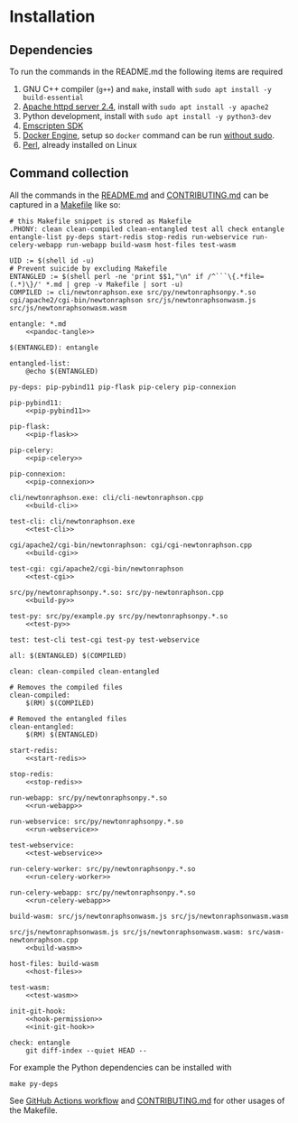 # Installation

## Dependencies

To run the commands in the README.md the following items are required

1. GNU C++ compiler (`g++`) and `make`, install with `sudo apt install -y build-essential`
1. [Apache httpd server 2.4](http://httpd.apache.org/), install with `sudo apt install -y apache2`
1. Python development, install with `sudo apt install -y python3-dev`
1. [Emscripten SDK](https://emscripten.org/docs/getting_started/downloads.html)
1. [Docker Engine](https://docs.docker.com/install/), setup so `docker` command can be run [without sudo](https://docs.docker.com/engine/install/linux-postinstall/#manage-docker-as-a-non-root-user).
1. [Perl](https://www.perl.org/), already installed on Linux

## Command collection

All the commands in the [README.md](README.md) and [CONTRIBUTING.md](CONTRIBUTING.md) can be captured in a [Makefile](https://en.wikipedia.org/wiki/Makefile) like so:

```{.makefile file=Makefile}
# this Makefile snippet is stored as Makefile
.PHONY: clean clean-compiled clean-entangled test all check entangle entangle-list py-deps start-redis stop-redis run-webservice run-celery-webapp run-webapp build-wasm host-files test-wasm

UID := $(shell id -u)
# Prevent suicide by excluding Makefile
ENTANGLED := $(shell perl -ne 'print $$1,"\n" if /^```\{.*file=(.*)\}/' *.md | grep -v Makefile | sort -u)
COMPILED := cli/newtonraphson.exe src/py/newtonraphsonpy.*.so cgi/apache2/cgi-bin/newtonraphson src/js/newtonraphsonwasm.js  src/js/newtonraphsonwasm.wasm

entangle: *.md
	<<pandoc-tangle>>

$(ENTANGLED): entangle

entangled-list:
	@echo $(ENTANGLED)

py-deps: pip-pybind11 pip-flask pip-celery pip-connexion

pip-pybind11:
	<<pip-pybind11>>

pip-flask:
	<<pip-flask>>

pip-celery:
	<<pip-celery>>

pip-connexion:
	<<pip-connexion>>

cli/newtonraphson.exe: cli/cli-newtonraphson.cpp
	<<build-cli>>

test-cli: cli/newtonraphson.exe
	<<test-cli>>

cgi/apache2/cgi-bin/newtonraphson: cgi/cgi-newtonraphson.cpp
	<<build-cgi>>

test-cgi: cgi/apache2/cgi-bin/newtonraphson
	<<test-cgi>>

src/py/newtonraphsonpy.*.so: src/py-newtonraphson.cpp
	<<build-py>>

test-py: src/py/example.py src/py/newtonraphsonpy.*.so
	<<test-py>>

test: test-cli test-cgi test-py test-webservice

all: $(ENTANGLED) $(COMPILED)

clean: clean-compiled clean-entangled

# Removes the compiled files
clean-compiled:
	$(RM) $(COMPILED)

# Removed the entangled files
clean-entangled:
	$(RM) $(ENTANGLED)

start-redis:
	<<start-redis>>

stop-redis:
	<<stop-redis>>

run-webapp: src/py/newtonraphsonpy.*.so
	<<run-webapp>>

run-webservice: src/py/newtonraphsonpy.*.so
	<<run-webservice>>

test-webservice:
	<<test-webservice>>

run-celery-worker: src/py/newtonraphsonpy.*.so
	<<run-celery-worker>>

run-celery-webapp: src/py/newtonraphsonpy.*.so
	<<run-celery-webapp>>

build-wasm: src/js/newtonraphsonwasm.js src/js/newtonraphsonwasm.wasm

src/js/newtonraphsonwasm.js src/js/newtonraphsonwasm.wasm: src/wasm-newtonraphson.cpp
	<<build-wasm>>

host-files: build-wasm
	<<host-files>>

test-wasm:
	<<test-wasm>>

init-git-hook:
	<<hook-permission>>
	<<init-git-hook>>

check: entangle
	git diff-index --quiet HEAD --
```

For example the Python dependencies can be installed with

```shell
make py-deps
```

See [GitHub Actions workflow](.github/workflows/main.yml) and [CONTRIBUTING.md](CONTRIBUTING.md) for other usages of the Makefile.
